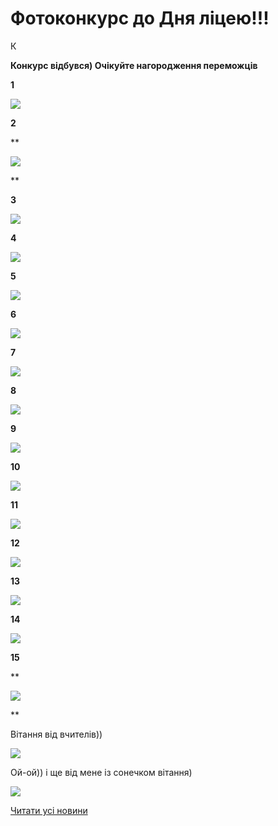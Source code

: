 # Фотоконкурс до Дня ліцею!!!



К

**Конкурс відбувся) Очікуйте нагородження переможців**

**1**


![](/images/blog/фотоконкурс-до-дня-ліцею/8а.png)


**2**

**

![](/images/blog/фотоконкурс-до-дня-ліцею/8б.jpg)

**

**3**


![](/images/blog/фотоконкурс-до-дня-ліцею/9а.jpg)


**4**


![](/images/blog/фотоконкурс-до-дня-ліцею/9б.jpeg)


**5**


![](/images/blog/фотоконкурс-до-дня-ліцею/9в.jpg)


**6**


![](/images/blog/фотоконкурс-до-дня-ліцею/9г.jpg)


**7**


![](/images/blog/фотоконкурс-до-дня-ліцею/9д.jpg)


**8**


![](/images/blog/фотоконкурс-до-дня-ліцею/10б.jpg)


**9**


![](/images/blog/фотоконкурс-до-дня-ліцею/10в.jpg)


**10**


![](/images/blog/фотоконкурс-до-дня-ліцею/10г.jpeg)


**11**


![](/images/blog/фотоконкурс-до-дня-ліцею/10д.jpg)


**12**


![](/images/blog/фотоконкурс-до-дня-ліцею/11а.jpg)


**13**


![](/images/blog/фотоконкурс-до-дня-ліцею/11б.jpg)


**14**


![](/images/blog/фотоконкурс-до-дня-ліцею/11г.jpeg)


**15**

**

![](/images/blog/фотоконкурс-до-дня-ліцею/8в.jpg)

**

Вітання від вчителів))


![](/images/blog/фотоконкурс-до-дня-ліцею/новый-коллаж.jpg)


Ой-ой)) і ще від мене із сонечком вітання)


![](/images/blog/фотоконкурс-до-дня-ліцею/oks_myr.jpg)


[Читати усі новини](/news)


